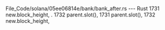 File_Code/solana/05ee06814e/bank/bank_after.rs --- Rust
1731             new.block_height,                                                                                                                              . 
1732             parent.slot(),                                                                                                                              1731             parent.slot(),
                                                                                                                                                             1732             new.block_height,


